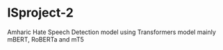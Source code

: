 # ISproject-2
Amharic Hate Speech Detection model using Transformers model mainly mBERT, RoBERTa and mT5


